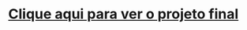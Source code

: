 # [Clique aqui para ver o projeto final](https://fkrik.github.io/origamid-learning/ex4_projeto_final/)
